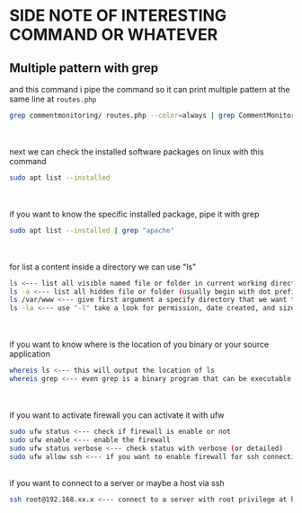 # SIDE NOTE OF INTERESTING COMMAND OR WHATEVER

## Multiple pattern with grep

and this command i pipe the command so it can print multiple pattern at the same
line at `routes.php`

```bash
grep commentmonitoring/ routes.php --color=always | grep CommentMonitoringController@
```

\
\
next we can check the installed software packages on linux with this command

```bash
sudo apt list --installed
```

\
\
if you want to know the specific installed package, pipe it with grep

```bash
sudo apt list --installed | grep "apache"
```

\
\
for list a content inside a directory we can use "ls"

```bash
ls <--- list all visible named file or folder in current working directory
ls -a <--- list all hidden file or folder (usually begin with dot prefix)
ls /var/www <--- give first argument a specify directory that we want to look
ls -la <--- use "-l" take a look for permission, date created, and size file
```

\
\
if you want to know where is the location of you binary or your source application

```bash
whereis ls <--- this will output the location of ls
whereis grep <--- even grep is a binary program that can be executable
```

\
\
if you want to activate firewall you can activate it with ufw

```bash
sudo ufw status <--- check if firewall is enable or not
sudo ufw enable <--- enable the firewall
sudo ufw status verbose <--- check status with verbose (or detailed)
sudo ufw allow ssh <--- if you want to enable firewall for ssh connection
```

\
if you want to connect to a server or maybe a host via ssh

```bash
ssh root@192.168.xx.x <--- connect to a server with root privilege at host 192.168.xx.xx
```
